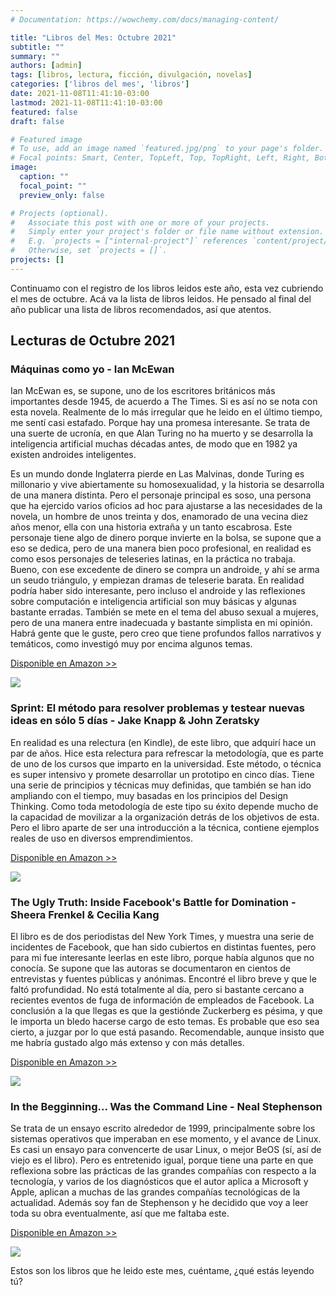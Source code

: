```yaml
---
# Documentation: https://wowchemy.com/docs/managing-content/

title: "Libros del Mes: Octubre 2021"
subtitle: ""
summary: ""
authors: [admin]
tags: [libros, lectura, ficción, divulgación, novelas]
categories: ['libros del mes', 'libros']
date: 2021-11-08T11:41:10-03:00
lastmod: 2021-11-08T11:41:10-03:00
featured: false
draft: false

# Featured image
# To use, add an image named `featured.jpg/png` to your page's folder.
# Focal points: Smart, Center, TopLeft, Top, TopRight, Left, Right, BottomLeft, Bottom, BottomRight.
image:
  caption: ""
  focal_point: ""
  preview_only: false

# Projects (optional).
#   Associate this post with one or more of your projects.
#   Simply enter your project's folder or file name without extension.
#   E.g. `projects = ["internal-project"]` references `content/project/deep-learning/index.md`.
#   Otherwise, set `projects = []`.
projects: []
---
```


Continuamo con el registro de los libros leidos este año, esta vez cubriendo el mes de octubre. Acá va la lista de libros leidos. He pensado al final del año publicar una lista de libros recomendados, así que atentos.

## Lecturas de Octubre 2021

### Máquinas como yo - Ian McEwan

Ian McEwan es, se supone, uno de los escritores británicos más importantes desde 1945, de acuerdo a The Times. Si es así no se nota con esta novela. Realmente de lo más irregular que he leido en el último tiempo, me sentí casi estafado. Porque hay una promesa interesante. Se trata de una suerte de ucronía, en que Alan Turing no ha muerto y se desarrolla la inteligencia artificial muchas décadas antes, de modo que en 1982 ya existen androides inteligentes. 

Es un mundo donde Inglaterra pierde en Las Malvinas, donde Turing es millonario y vive abiertamente su homosexualidad, y la historia se desarrolla de una manera distinta. Pero el personaje principal es soso, una persona que ha ejercido varios oficios ad hoc para ajustarse a las necesidades de la novela, un hombre de unos treinta y dos, enamorado de una vecina diez años menor, ella con una historia extraña y un tanto escabrosa. Este personaje tiene algo de dinero porque invierte en la bolsa, se supone que a eso se dedica, pero de una manera bien poco profesional, en realidad es como esos personajes de teleseries latinas, en la práctica no trabaja. Bueno, con ese excedente de dinero se compra un androide, y ahí se arma un seudo triángulo, y empiezan dramas de teleserie barata. En realidad podría haber sido interesante, pero incluso el androide y las reflexiones sobre computación e inteligencia artificial son muy básicas y algunas bastante erradas. También se mete en el tema del abuso sexual a mujeres, pero de una manera entre inadecuada y bastante simplista en mi opinión. Habrá gente que le guste, pero creo que tiene profundos fallos narrativos y temáticos, como investigó muy por encima algunos temas.


[Disponible en Amazon >>](https://amzn.to/3H1ZlaV)

[![](maquinas.jpeg)](https://amzn.to/3H1ZlaV)

### Sprint: El método para resolver problemas y testear nuevas ideas en sólo 5 días - Jake Knapp & John Zeratsky

En realidad es una relectura (en Kindle), de este libro, que adquirí hace un par de años. Hice esta relectura para refrescar la metodología, que es parte de uno de los cursos que imparto en la universidad. Este método, o técnica es super intensivo y promete desarrollar un prototipo en cinco días. Tiene una serie de principios y técnicas muy definidas, que también se han ido ampliando con el tiempo, muy basadas en los principios del Design Thinking. Como toda metodología de este tipo su éxito depende mucho de la capacidad de movilizar a la organización detrás de los objetivos de esta. Pero el libro aparte de ser una introducción a la técnica, contiene ejemplos reales de uso en diversos emprendimientos.

[Disponible en Amazon >>](https://amzn.to/3khcbsp)

[![](sprint.jpeg)](https://amzn.to/3khcbsp)


### The Ugly Truth: Inside Facebook's Battle for Domination - Sheera Frenkel & Cecilia Kang

El libro es de dos periodistas del New York Times, y muestra una serie de incidentes de Facebook, que han sido cubiertos en distintas fuentes, pero para mi fue interesante leerlas en este libro, porque había algunos que no conocía. Se supone que las autoras se documentaron en cientos de entrevistas y fuentes públicas y anónimas. Encontré el libro breve y que le faltó profundidad. No está totalmente al día, pero si bastante cercano a recientes eventos de fuga de información de empleados de Facebook. La conclusión a la que llegas es que la gestiónde Zuckerberg es pésima, y que le importa un bledo hacerse cargo de esto temas. Es probable que eso sea cierto, a juzgar por lo que está pasando. Recomendable, aunque insisto que me habría gustado algo más extenso y con más detalles.


[Disponible en Amazon >>](https://amzn.to/3kiBU3p)

[![](ugly.jpeg)](https://amzn.to/3kiBU3p)

### In the Begginning... Was the Command Line - Neal Stephenson

Se trata de un ensayo escrito alrededor de 1999, principalmente sobre los sistemas operativos que imperaban en ese momento, y el avance de Linux. Es casi un ensayo para convencerte de usar Linux, o mejor BeOS (sí, así de viejo es el libro). Pero es entretenido igual, porque tiene una parte en que reflexiona sobre las prácticas de las grandes compañías con respecto a la tecnología, y varios de los diagnósticos que el autor aplica a Microsoft y Apple, aplican a muchas de las grandes compañías tecnológicas de la actualidad. Además soy fan de Stephenson y he decidido que voy a leer toda su obra eventualmente, así que me faltaba este.

[Disponible en Amazon >>](https://amzn.to/3khi6O0)

[![](cli.jpeg)](https://amzn.to/3khi6O0)

Estos son los libros que he leido este mes, cuéntame, ¿qué estás leyendo tú?
